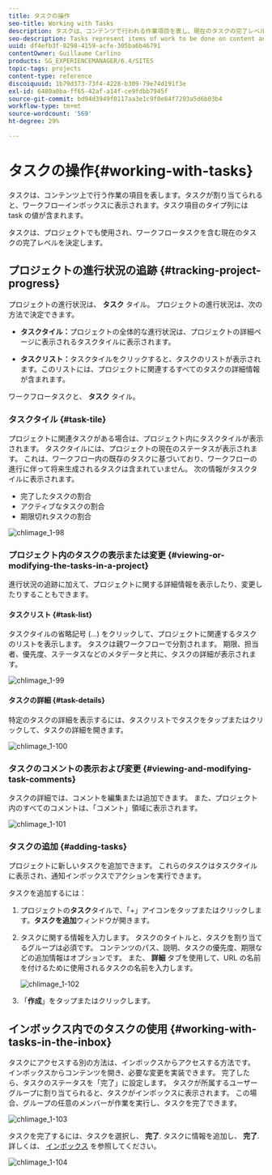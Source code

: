 ```yaml
---
title: タスクの操作
seo-title: Working with Tasks
description: タスクは、コンテンツで行われる作業項目を表し、現在のタスクの完了レベルを決定するためにプロジェクトで使用されます
seo-description: Tasks represent items of work to be done on content and are used in projects to determine the level of completeness of current tasks
uuid: df4efb3f-8298-4159-acfe-305ba6b46791
contentOwner: Guillaume Carlino
products: SG_EXPERIENCEMANAGER/6.4/SITES
topic-tags: projects
content-type: reference
discoiquuid: 1b79d373-73f4-4228-b309-79e74d191f3e
exl-id: 6480a0ba-ff65-42af-a14f-ce9fdbb7945f
source-git-commit: bd94d3949f0117aa3e1c9f0e84f7293a5d6b03b4
workflow-type: tm+mt
source-wordcount: '569'
ht-degree: 29%

---
```


# タスクの操作{#working-with-tasks}

タスクは、コンテンツ上で行う作業の項目を表します。タスクが割り当てられると、ワークフローインボックスに表示されます。タスク項目のタイプ列には task の値が含まれます。

タスクは、プロジェクトでも使用され、ワークフロータスクを含む現在のタスクの完了レベルを決定します。

## プロジェクトの進行状況の追跡 {#tracking-project-progress}

プロジェクトの進行状況は、 **タスク** タイル。 プロジェクトの進行状況は、次の方法で決定できます。

* **タスクタイル：**&#x200B;プロジェクトの全体的な進行状況は、プロジェクトの詳細ページに表示されるタスクタイルに表示されます。

* **タスクリスト：**&#x200B;タスクタイルをクリックすると、タスクのリストが表示されます。このリストには、プロジェクトに関連するすべてのタスクの詳細情報が含まれます。

ワークフロータスクと、 **タスク** タイル。

### タスクタイル {#task-tile}

プロジェクトに関連タスクがある場合は、プロジェクト内にタスクタイルが表示されます。 タスクタイルには、プロジェクトの現在のステータスが表示されます。 これは、ワークフロー内の既存のタスクに基づいており、ワークフローの進行に伴って将来生成されるタスクは含まれていません。 次の情報がタスクタイルに表示されます。

* 完了したタスクの割合
* アクティブなタスクの割合
* 期限切れタスクの割合

![chlimage_1-98](assets/chlimage_1-98.png)

### プロジェクト内のタスクの表示または変更 {#viewing-or-modifying-the-tasks-in-a-project}

進行状況の追跡に加えて、プロジェクトに関する詳細情報を表示したり、変更したりすることもできます。

#### タスクリスト {#task-list}

タスクタイルの省略記号 (...) をクリックして、プロジェクトに関連するタスクのリストを表示します。 タスクは親ワークフローで分割されます。 期限、担当者、優先度、ステータスなどのメタデータと共に、タスクの詳細が表示されます。

![chlimage_1-99](assets/chlimage_1-99.png)

#### タスクの詳細 {#task-details}

特定のタスクの詳細を表示するには、タスクリストでタスクをタップまたはクリックして、タスクの詳細を開きます。

![chlimage_1-100](assets/chlimage_1-100.png)

### タスクのコメントの表示および変更 {#viewing-and-modifying-task-comments}

タスクの詳細では、コメントを編集または追加できます。 また、プロジェクト内のすべてのコメントは、「コメント」領域に表示されます。

![chlimage_1-101](assets/chlimage_1-101.png)

### タスクの追加 {#adding-tasks}

プロジェクトに新しいタスクを追加できます。 これらのタスクはタスクタイルに表示され、通知インボックスでアクションを実行できます。

タスクを追加するには：

1. プロジェクトの&#x200B;**タスク**&#x200B;タイルで、「+」アイコンをタップまたはクリックします。**タスクを追加**&#x200B;ウィンドウが開きます。
1. タスクに関する情報を入力します。 タスクのタイトルと、タスクを割り当てるグループは必須です。 コンテンツのパス、説明、タスクの優先度、期限などの追加情報はオプションです。 また、 **詳細** タブを使用して、URL の名前を付けるために使用されるタスクの名前を入力します。

   ![chlimage_1-102](assets/chlimage_1-102.png)

1. 「**作成**」をタップまたはクリックします。

## インボックス内でのタスクの使用 {#working-with-tasks-in-the-inbox}

タスクにアクセスする別の方法は、インボックスからアクセスする方法です。 インボックスからコンテンツを開き、必要な変更を実装できます。 完了したら、タスクのステータスを「完了」に設定します。 タスクが所属するユーザーグループに割り当てられると、タスクがインボックスに表示されます。 この場合、グループの任意のメンバーが作業を実行し、タスクを完了できます。

![chlimage_1-103](assets/chlimage_1-103.png)

タスクを完了するには、タスクを選択し、 **完了**. タスクに情報を追加し、 **完了**. 詳しくは、 [インボックス](/help/sites-authoring/inbox.md) を参照してください。

![chlimage_1-104](assets/chlimage_1-104.png)
